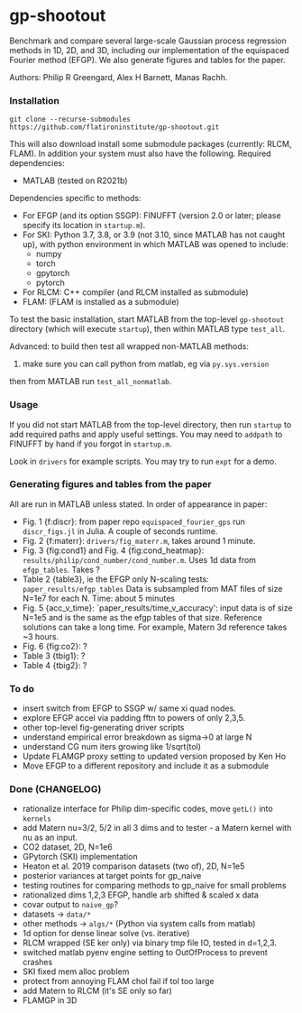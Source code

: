 # gp-shootout

Benchmark and compare several large-scale Gaussian process regression methods in 1D, 2D, and 3D,
including our implementation of the equispaced Fourier method (EFGP).
We also generate figures and tables for the paper.

Authors: Philip R Greengard, Alex H Barnett, Manas Rachh.


### Installation

`git clone --recurse-submodules https://github.com/flatironinstitute/gp-shootout.git`

This will also download install some submodule packages (currently: RLCM, FLAM).
In addition your system must also have the following.
Required dependencies:

* MATLAB (tested on R2021b)

Dependencies specific to methods:

* For EFGP (and its option SSGP): FINUFFT (version 2.0 or later; please specify its location in `startup.m`).
* For SKI: Python 3.7, 3.8, or 3.9 (not 3.10, since MATLAB has not caught up), with
python environment in which MATLAB was opened to include:
   - numpy
   - torch
   - gpytorch
   - pytorch
* For RLCM: C++ compiler (and RLCM installed as submodule)
* FLAM: (FLAM is installed as a submodule)

To test the basic installation, start MATLAB from the top-level `gp-shootout`
directory (which will execute `startup`), then within MATLAB type `test_all`.

Advanced: to build then test all wrapped non-MATLAB methods:

1) make sure you can call python from matlab, eg via `py.sys.version`

then from MATLAB run `test_all_nonmatlab`.



### Usage

If you did not start MATLAB from the top-level directory, then run `startup` to add required paths and apply useful settings. You may need to `addpath` to FINUFFT by hand if you forgot in `startup.m`.

Look in `drivers` for example scripts. You may try to run `expt` for a demo.


### Generating figures and tables from the paper

All are run in MATLAB unless stated.
In order of appearance in paper:

* Fig. 1 {f:discr}: from paper repo `equispaced_fourier_gps` run `discr_figs.jl` in Julia. A couple of seconds runtime.
* Fig. 2 {f:materr}: `drivers/fig_materr.m`, takes around 1 minute.
* Fig. 3 {fig:cond1} and Fig. 4 {fig:cond_heatmap}: `results/philip/cond_number/cond_number.m`. Uses 1d data from `efgp_tables`. Takes ?
* Table 2 {table3}, ie the EFGP only N-scaling tests: `paper_results/efgp_tables` Data is subsampled from MAT files of size N=1e7 for each N. Time: about 5 minutes
* Fig. 5 {acc_v_time}: `paper_results/time_v_accuracy': input data is of size N=1e5 and is the same as the efgp tables of that size. Reference solutions can take a long time. For example, Matern 3d reference takes ~3 hours. 
* Fig. 6 {fig:co2}: ?
* Table 3 {tbig1}: ?
* Table 4 {tbig2}: ?


### To do

* insert switch from EFGP to SSGP w/ same xi quad nodes.
* explore EFGP accel via padding fftn to powers of only 2,3,5.
* other top-level fig-generating driver scripts
* understand empirical error breakdown as sigma->0 at large N
* understand CG num iters growing like 1/sqrt(tol)
* Update FLAMGP proxy setting to updated version proposed by Ken Ho
* Move EFGP to a different repository and include it as a submodule


### Done (CHANGELOG)

* rationalize interface for Philip dim-specific codes, move `getL()` into `kernels`
* add Matern nu=3/2, 5/2 in all 3 dims and to tester - a Matern kernel with nu as an input.
* CO2 dataset, 2D, N=1e6
* GPytorch (SKI) implementation
* Heaton et al. 2019 comparison datasets (two of), 2D, N=1e5
* posterior variances at target points for gp_naive
* testing routines for comparing methods to gp_naive for small problems
* rationalized dims 1,2,3 EFGP, handle arb shifted & scaled x data
* covar output to `naive_gp`?
* datasets -> `data/*`
* other methods -> `algs/*` (Python via system calls from matlab)
* 1d option for dense linear solve (vs. iterative)
* RLCM wrapped (SE ker only) via binary tmp file IO, tested in d=1,2,3.
* switched matlab pyenv engine setting to OutOfProcess to prevent crashes
* SKI fixed mem alloc problem
* protect from annoying FLAM chol fail if tol too large
* add Matern to RLCM (it's SE only so far)
* FLAMGP in 3D
